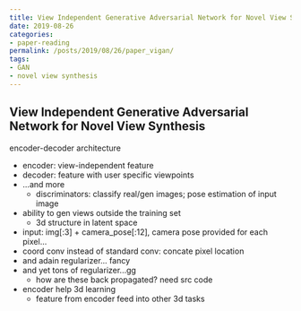 ```yaml
---
title: View Independent Generative Adversarial Network for Novel View Synthesis
date: 2019-08-26
categories:
- paper-reading
permalink: /posts/2019/08/26/paper_vigan/
tags:
- GAN
- novel view synthesis
---
```


## View Independent Generative Adversarial Network for Novel View Synthesis

encoder-decoder architecture
- encoder: view-independent feature
- decoder: feature with user specific viewpoints
- ...and more
    - discriminators: classify real/gen images; pose estimation of input image
- ability to gen views outside the training set
    - 3d structure in latent space
- input: img[:3] + camera_pose[:12], camera pose provided for each pixel...
- coord conv instead of standard conv: concate pixel location
- and adain regularizer... fancy
- and yet tons of regularizer...gg
    - how are these back propagated? need src code
- encoder help 3d learning
    - feature from encoder feed into other 3d tasks
